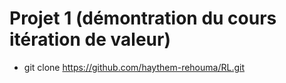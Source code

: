 
# Projet 1 (démontration du cours itération de valeur)
- git clone https://github.com/haythem-rehouma/RL.git



